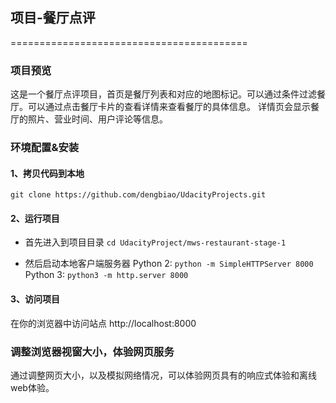 
## 项目-餐厅点评

=========================================
### 项目预览
这是一个餐厅点评项目，首页是餐厅列表和对应的地图标记。可以通过条件过滤餐厅。可以通过点击餐厅卡片的查看详情来查看餐厅的具体信息。
详情页会显示餐厅的照片、营业时间、用户评论等信息。

### 环境配置&安装
#### 1、拷贝代码到本地
   `git clone https://github.com/dengbiao/UdacityProjects.git`

#### 2、运行项目
- 首先进入到项目目录
  `cd UdacityProject/mws-restaurant-stage-1`

- 然后启动本地客户端服务器 
  Python 2: `python -m SimpleHTTPServer 8000` 
  Python 3: `python3 -m http.server 8000`

#### 3、访问项目
在你的浏览器中访问站点 http://localhost:8000

### 调整浏览器视窗大小，体验网页服务
通过调整网页大小，以及模拟网络情况，可以体验网页具有的响应式体验和离线web体验。